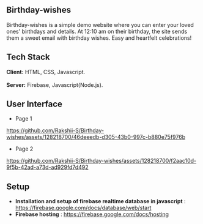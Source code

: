 ## Birthday-wishes ##
Birthday-wishes is a simple demo website where you can enter your loved ones' birthdays and details. At 12:10 am on their birthday, the site sends them a sweet email with birthday wishes. Easy and heartfelt celebrations!

## Tech Stack
**Client:** HTML, CSS, Javascript. <br><br>
**Server:** Firebase, Javascript(Node.js). 

## User Interface
+ Page 1

https://github.com/Rakshii-S/Birthday-wishes/assets/128218700/46deeedb-d305-43b0-997c-b880e75f976b

+ Page 2

https://github.com/Rakshii-S/Birthday-wishes/assets/128218700/f2aac10d-9f5b-42ad-a73d-ad929fd7d492
  
## Setup
+ **Installation and setup of firebase realtime database in javascript** : https://firebase.google.com/docs/database/web/start <br>
+ **Firebase hosting** : https://firebase.google.com/docs/hosting
